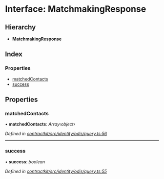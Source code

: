 # Interface: MatchmakingResponse

## Hierarchy

* **MatchmakingResponse**

## Index

### Properties

* [matchedContacts](_identity_odis_query_.matchmakingresponse.md#matchedcontacts)
* [success](_identity_odis_query_.matchmakingresponse.md#success)

## Properties

###  matchedContacts

• **matchedContacts**: *Array‹object›*

*Defined in [contractkit/src/identity/odis/query.ts:56](https://github.com/celo-org/celo-monorepo/blob/master/packages/contractkit/src/identity/odis/query.ts#L56)*

___

###  success

• **success**: *boolean*

*Defined in [contractkit/src/identity/odis/query.ts:55](https://github.com/celo-org/celo-monorepo/blob/master/packages/contractkit/src/identity/odis/query.ts#L55)*
